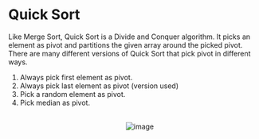 # Quick Sort

Like Merge Sort, Quick Sort is a Divide and Conquer algorithm. It picks an element as pivot and partitions the given array around the picked pivot.
There are many different versions of Quick Sort that pick pivot in different ways.<br>
   1. Always pick first element as pivot.<br>
   2. Always pick last element as pivot (version used)<br>
   3. Pick a random element as pivot.<br>
   4. Pick median as pivot.<br><br>
           <p align="center">![image](https://www.tutorialspoint.com/data_structures_algorithms/images/quick_sort_partition_animation.gif)</p>
